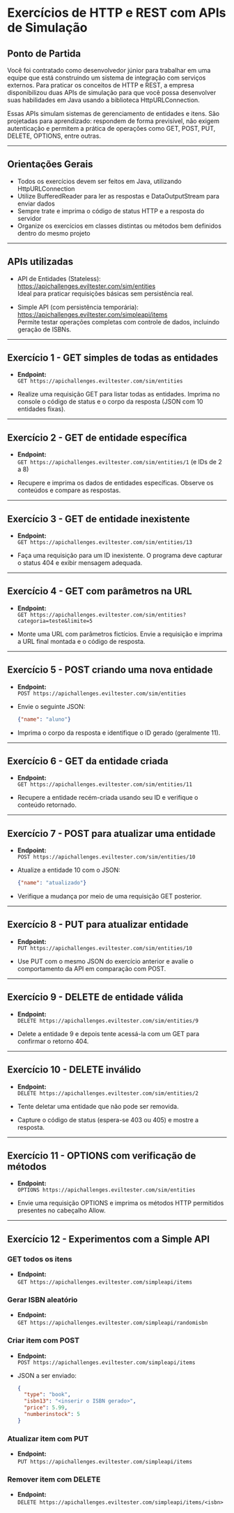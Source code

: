 
# Exercícios de HTTP e REST com APIs de Simulação

## Ponto de Partida

Você foi contratado como desenvolvedor júnior para trabalhar em uma equipe que está construindo um sistema de integração com serviços externos. Para praticar os conceitos de HTTP e REST, a empresa disponibilizou duas APIs de simulação para que você possa desenvolver suas habilidades em Java usando a biblioteca HttpURLConnection.

Essas APIs simulam sistemas de gerenciamento de entidades e itens. São projetadas para aprendizado: respondem de forma previsível, não exigem autenticação e permitem a prática de operações como GET, POST, PUT, DELETE, OPTIONS, entre outras.

---

## Orientações Gerais

- Todos os exercícios devem ser feitos em Java, utilizando HttpURLConnection  
- Utilize BufferedReader para ler as respostas e DataOutputStream para enviar dados  
- Sempre trate e imprima o código de status HTTP e a resposta do servidor  
- Organize os exercícios em classes distintas ou métodos bem definidos dentro do mesmo projeto  

---

## APIs utilizadas

- API de Entidades (Stateless): https://apichallenges.eviltester.com/sim/entities  
  Ideal para praticar requisições básicas sem persistência real.

- Simple API (com persistência temporária): https://apichallenges.eviltester.com/simpleapi/items  
  Permite testar operações completas com controle de dados, incluindo geração de ISBNs.

---

## Exercício 1 - GET simples de todas as entidades

- **Endpoint:**  
  `GET https://apichallenges.eviltester.com/sim/entities`

- Realize uma requisição GET para listar todas as entidades. Imprima no console o código de status e o corpo da resposta (JSON com 10 entidades fixas).

---

## Exercício 2 - GET de entidade específica

- **Endpoint:**  
  `GET https://apichallenges.eviltester.com/sim/entities/1` (e IDs de 2 a 8)

- Recupere e imprima os dados de entidades específicas. Observe os conteúdos e compare as respostas.

---

## Exercício 3 - GET de entidade inexistente

- **Endpoint:**  
  `GET https://apichallenges.eviltester.com/sim/entities/13`

- Faça uma requisição para um ID inexistente. O programa deve capturar o status 404 e exibir mensagem adequada.

---

## Exercício 4 - GET com parâmetros na URL

- **Endpoint:**  
  `GET https://apichallenges.eviltester.com/sim/entities?categoria=teste&limite=5`

- Monte uma URL com parâmetros fictícios. Envie a requisição e imprima a URL final montada e o código de resposta.

---

## Exercício 5 - POST criando uma nova entidade

- **Endpoint:**  
  `POST https://apichallenges.eviltester.com/sim/entities`

- Envie o seguinte JSON:  
  ```json
  {"name": "aluno"}
  ```

- Imprima o corpo da resposta e identifique o ID gerado (geralmente 11).

---

## Exercício 6 - GET da entidade criada

- **Endpoint:**  
  `GET https://apichallenges.eviltester.com/sim/entities/11`

- Recupere a entidade recém-criada usando seu ID e verifique o conteúdo retornado.

---

## Exercício 7 - POST para atualizar uma entidade

- **Endpoint:**  
  `POST https://apichallenges.eviltester.com/sim/entities/10`

- Atualize a entidade 10 com o JSON:  
  ```json
  {"name": "atualizado"}
  ```

- Verifique a mudança por meio de uma requisição GET posterior.

---

## Exercício 8 - PUT para atualizar entidade

- **Endpoint:**  
  `PUT https://apichallenges.eviltester.com/sim/entities/10`

- Use PUT com o mesmo JSON do exercício anterior e avalie o comportamento da API em comparação com POST.

---

## Exercício 9 - DELETE de entidade válida

- **Endpoint:**  
  `DELETE https://apichallenges.eviltester.com/sim/entities/9`

- Delete a entidade 9 e depois tente acessá-la com um GET para confirmar o retorno 404.

---

## Exercício 10 - DELETE inválido

- **Endpoint:**  
  `DELETE https://apichallenges.eviltester.com/sim/entities/2`

- Tente deletar uma entidade que não pode ser removida.  
- Capture o código de status (espera-se 403 ou 405) e mostre a resposta.

---

## Exercício 11 - OPTIONS com verificação de métodos

- **Endpoint:**  
  `OPTIONS https://apichallenges.eviltester.com/sim/entities`

- Envie uma requisição OPTIONS e imprima os métodos HTTP permitidos presentes no cabeçalho Allow.

---

## Exercício 12 - Experimentos com a Simple API

### GET todos os itens

- **Endpoint:**  
  `GET https://apichallenges.eviltester.com/simpleapi/items`

### Gerar ISBN aleatório

- **Endpoint:**  
  `GET https://apichallenges.eviltester.com/simpleapi/randomisbn`

### Criar item com POST

- **Endpoint:**  
  `POST https://apichallenges.eviltester.com/simpleapi/items`

- JSON a ser enviado:  
  ```json
  {
    "type": "book",
    "isbn13": "<inserir o ISBN gerado>",
    "price": 5.99,
    "numberinstock": 5
  }
  ```

### Atualizar item com PUT

- **Endpoint:**  
  `PUT https://apichallenges.eviltester.com/simpleapi/items`

### Remover item com DELETE

- **Endpoint:**  
  `DELETE https://apichallenges.eviltester.com/simpleapi/items/<isbn>`

